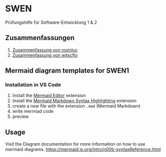 # SWEN

Prüfungshilfe für Software-Entwicklung 1 & 2

## Zusammenfassungen
1. [Zusammenfassung von rosinluc](https://github.zhaw.ch/rosinluc/SWEN1/blob/main/SWEN1_Zusammenfassung_rosinluc.md)
2. [Zusammenfassung von witscflo](https://github.zhaw.ch/pages/witscflo/swen1_summary/summary.html)


## Mermaid diagram templates for SWEN1

### Installation in VS Code

1. Install the [Mermaid Editor](https://marketplace.visualstudio.com/items?itemName=tomoyukim.vscode-mermaid-editor) extension
2. Install the [Mermaid Markdown Syntax Highlighting](https://marketplace.visualstudio.com/items?itemName=bpruitt-goddard.mermaid-markdown-syntax-highlighting) extension
3. create a new file with the extension `.mmd` (Mermaid Markdown)
4. write mermiad code
5. preview

## Usage
Visit the Diagram documentation for more information on how to use mermaid diagrams.
https://mermaid.js.org/intro/n00b-syntaxReference.html
